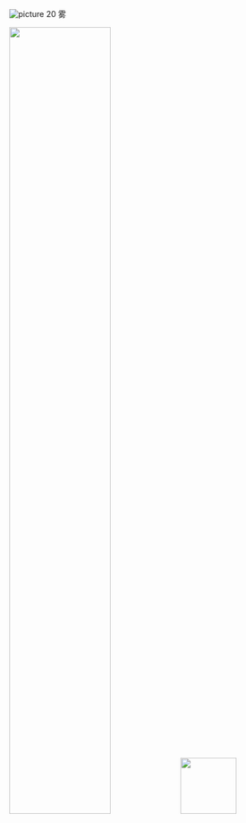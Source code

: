 ![picture](https://a.hecdn.net/img/common/icon/202106d/501.png) 20 雾

<img src=https://a.hecdn.net/img/common/icon/202106d/501.png width=60% />

<img src=https://a.hecdn.net/img/common/icon/202106d/501.png width=100 height=100 />

